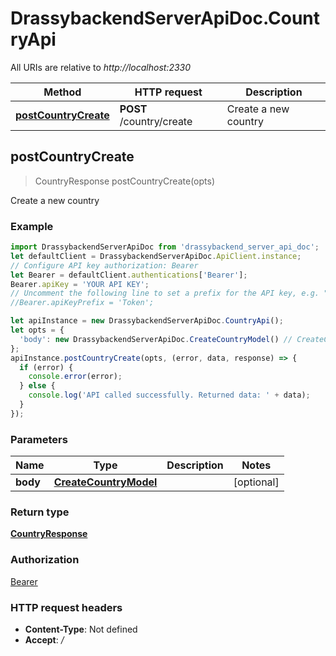 # DrassybackendServerApiDoc.CountryApi

All URIs are relative to *http://localhost:2330*

Method | HTTP request | Description
------------- | ------------- | -------------
[**postCountryCreate**](CountryApi.md#postCountryCreate) | **POST** /country/create | Create a new country



## postCountryCreate

> CountryResponse postCountryCreate(opts)

Create a new country

### Example

```javascript
import DrassybackendServerApiDoc from 'drassybackend_server_api_doc';
let defaultClient = DrassybackendServerApiDoc.ApiClient.instance;
// Configure API key authorization: Bearer
let Bearer = defaultClient.authentications['Bearer'];
Bearer.apiKey = 'YOUR API KEY';
// Uncomment the following line to set a prefix for the API key, e.g. "Token" (defaults to null)
//Bearer.apiKeyPrefix = 'Token';

let apiInstance = new DrassybackendServerApiDoc.CountryApi();
let opts = {
  'body': new DrassybackendServerApiDoc.CreateCountryModel() // CreateCountryModel | 
};
apiInstance.postCountryCreate(opts, (error, data, response) => {
  if (error) {
    console.error(error);
  } else {
    console.log('API called successfully. Returned data: ' + data);
  }
});
```

### Parameters


Name | Type | Description  | Notes
------------- | ------------- | ------------- | -------------
 **body** | [**CreateCountryModel**](CreateCountryModel.md)|  | [optional] 

### Return type

[**CountryResponse**](CountryResponse.md)

### Authorization

[Bearer](../README.md#Bearer)

### HTTP request headers

- **Content-Type**: Not defined
- **Accept**: */*

